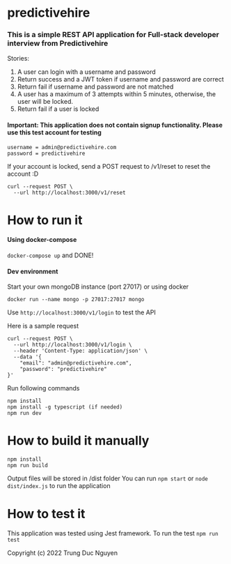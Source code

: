 # predictivehire

### This is a simple REST API application for Full-stack developer interview from Predictivehire

Stories:
1. A user can login with a username and password
2. Return success and a JWT token if username and password are correct
3. Return fail if username and password are not matched
4. A user has a maximum of 3 attempts within 5 minutes, otherwise, the user will be locked.
5. Return fail if a user is locked

#### Important: This application does not contain signup functionality. Please use this test account for testing

```
username = admin@predictivehire.com
password = predictivehire
```

If your account is locked, send a POST request to /v1/reset to reset the account :D
```
curl --request POST \
  --url http://localhost:3000/v1/reset
```

# How to run it

#### Using docker-compose

``` docker-compose up ``` and DONE!

#### Dev environment

Start your own mongoDB instance (port 27017) or using docker

``` docker run --name mongo -p 27017:27017 mongo ```

Use ``` http://localhost:3000/v1/login ``` to test the API

Here is a sample request

```
curl --request POST \
  --url http://localhost:3000/v1/login \
  --header 'Content-Type: application/json' \
  --data '{
	"email": "admin@predictivehire.com",
	"password": "predictivehire"
}'
```

Run following commands

```
npm install
npm install -g typescript (if needed)
npm run dev
```

# How to build it manually
```
npm install
npm run build
```

Output files will be stored in /dist folder
You can run ```npm start``` or ```node dist/index.js``` to run the application

# How to test it
This application was tested using Jest framework. To run the test ``` npm run test ```

Copyright (c) 2022 Trung Duc Nguyen
